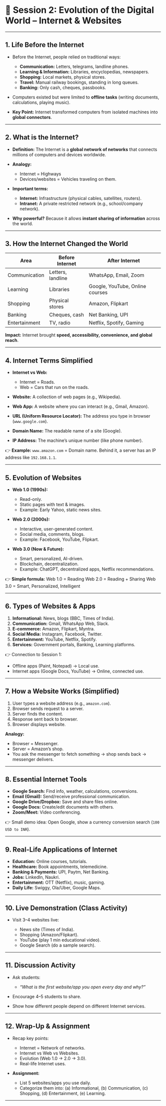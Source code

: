 
# 📘 Session 2: Evolution of the Digital World – Internet & Websites

---

## 1. Life Before the Internet

* Before the Internet, people relied on traditional ways:

  * **Communication:** Letters, telegrams, landline phones.
  * **Learning & Information:** Libraries, encyclopedias, newspapers.
  * **Shopping:** Local markets, physical stores.
  * **Travel:** Manual railway bookings, standing in long queues.
  * **Banking:** Only cash, cheques, passbooks.
* Computers existed but were limited to **offline tasks** (writing documents, calculations, playing music).
* **Key Point:** Internet transformed computers from isolated machines into **global connectors**.

---

## 2. What is the Internet?

* **Definition:**
  The Internet is a **global network of networks** that connects millions of computers and devices worldwide.
* **Analogy:**

  * Internet = Highways
  * Devices/websites = Vehicles traveling on them.
* **Important terms:**

  * **Internet:** Infrastructure (physical cables, satellites, routers).
  * **Intranet:** A private restricted network (e.g., school/company network).
* **Why powerful?** Because it allows **instant sharing of information** across the world.

---

## 3. How the Internet Changed the World

| Area          | Before Internet   | After Internet                  |
| ------------- | ----------------- | ------------------------------- |
| Communication | Letters, landline | WhatsApp, Email, Zoom           |
| Learning      | Libraries         | Google, YouTube, Online courses |
| Shopping      | Physical stores   | Amazon, Flipkart                |
| Banking       | Cheques, cash     | Net Banking, UPI                |
| Entertainment | TV, radio         | Netflix, Spotify, Gaming        |

**Impact:** Internet brought **speed, accessibility, convenience, and global reach**.

---

## 4. Internet Terms Simplified

* **Internet vs Web:**

  * Internet = Roads.
  * Web = Cars that run on the roads.
* **Website:** A collection of web pages (e.g., Wikipedia).
* **Web App:** A website where you can interact (e.g., Gmail, Amazon).
* **URL (Uniform Resource Locator):** The address you type in browser (`www.google.com`).
* **Domain Name:** The readable name of a site (Google).
* **IP Address:** The machine’s unique number (like phone number).

👉 **Example:** `www.amazon.com` = Domain name. Behind it, a server has an IP address like `192.168.1.1`.

---

## 5. Evolution of Websites

* **Web 1.0 (1990s):**

  * Read-only.
  * Static pages with text & images.
  * Example: Early Yahoo, static news sites.
* **Web 2.0 (2000s):**

  * Interactive, user-generated content.
  * Social media, comments, blogs.
  * Example: Facebook, YouTube, Flipkart.
* **Web 3.0 (Now & Future):**

  * Smart, personalized, AI-driven.
  * Blockchain, decentralization.
  * Example: ChatGPT, decentralized apps, Netflix recommendations.

👉 **Simple formula:**
Web 1.0 = Reading
Web 2.0 = Reading + Sharing
Web 3.0 = Smart, Personalized, Intelligent

---

## 6. Types of Websites & Apps

1. **Informational:** News, blogs (BBC, Times of India).
2. **Communication:** Gmail, WhatsApp Web, Slack.
3. **E-commerce:** Amazon, Flipkart, Myntra.
4. **Social Media:** Instagram, Facebook, Twitter.
5. **Entertainment:** YouTube, Netflix, Spotify.
6. **Services:** Government portals, Banking, Learning platforms.

👉 Connection to Session 1:

* Offline apps (Paint, Notepad) → Local use.
* Internet apps (Google Docs, YouTube) → Online, connected use.

---

## 7. How a Website Works (Simplified)

1. User types a website address (e.g., `amazon.com`).
2. Browser sends request to a server.
3. Server finds the content.
4. Response sent back to browser.
5. Browser displays website.

**Analogy:**

* Browser = Messenger.
* Server = Amazon’s shop.
* You ask the messenger to fetch something → shop sends back → messenger delivers.

---

## 8. Essential Internet Tools

* **Google Search:** Find info, weather, calculations, conversions.
* **Email (Gmail):** Send/receive professional communication.
* **Google Drive/Dropbox:** Save and share files online.
* **Google Docs:** Create/edit documents with others.
* **Zoom/Meet:** Video conferencing.

👉 Small demo idea: Open Google, show a currency conversion search (`100 USD to INR`).

---

## 9. Real-Life Applications of Internet

* **Education:** Online courses, tutorials.
* **Healthcare:** Book appointments, telemedicine.
* **Banking & Payments:** UPI, Paytm, Net Banking.
* **Jobs:** LinkedIn, Naukri.
* **Entertainment:** OTT (Netflix), music, gaming.
* **Daily Life:** Swiggy, Ola/Uber, Google Maps.

---

## 10. Live Demonstration (Class Activity)

* Visit 3–4 websites live:

  * News site (Times of India).
  * Shopping (Amazon/Flipkart).
  * YouTube (play 1 min educational video).
  * Google Search (do a sample search).

---

## 11. Discussion Activity

* Ask students:

  * *“What is the first website/app you open every day and why?”*
* Encourage 4–5 students to share.
* Show how different people depend on different Internet services.

---

## 12. Wrap-Up & Assignment

* Recap key points:

  * Internet = Network of networks.
  * Internet vs Web vs Websites.
  * Evolution (Web 1.0 → 2.0 → 3.0).
  * Real-life Internet uses.
* **Assignment:**

  * List 5 websites/apps you use daily.
  * Categorize them into: (a) Informational, (b) Communication, (c) Shopping, (d) Entertainment, (e) Learning.

---


